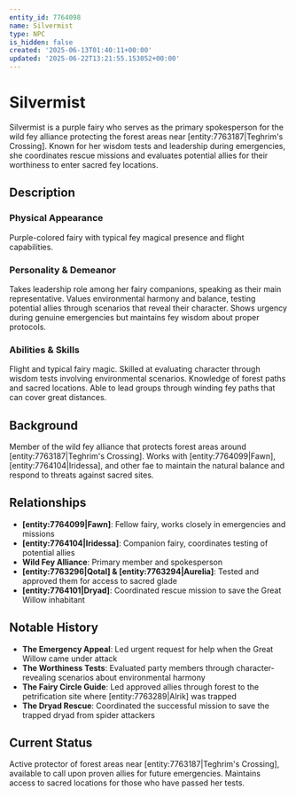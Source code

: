 ```yaml
---
entity_id: 7764098
name: Silvermist
type: NPC
is_hidden: false
created: '2025-06-13T01:40:11+00:00'
updated: '2025-06-22T13:21:55.153052+00:00'
---
```

# Silvermist

Silvermist is a purple fairy who serves as the primary spokesperson for the wild fey alliance protecting the forest areas near [entity:7763187|Teghrim's Crossing]. Known for her wisdom tests and leadership during emergencies, she coordinates rescue missions and evaluates potential allies for their worthiness to enter sacred fey locations.

## Description

### Physical Appearance

Purple-colored fairy with typical fey magical presence and flight capabilities.

### Personality & Demeanor

Takes leadership role among her fairy companions, speaking as their main representative. Values environmental harmony and balance, testing potential allies through scenarios that reveal their character. Shows urgency during genuine emergencies but maintains fey wisdom about proper protocols.

### Abilities & Skills

Flight and typical fairy magic. Skilled at evaluating character through wisdom tests involving environmental scenarios. Knowledge of forest paths and sacred locations. Able to lead groups through winding fey paths that can cover great distances.

## Background

Member of the wild fey alliance that protects forest areas around [entity:7763187|Teghrim's Crossing]. Works with [entity:7764099|Fawn], [entity:7764104|Iridessa], and other fae to maintain the natural balance and respond to threats against sacred sites.

## Relationships

- **[entity:7764099|Fawn]**: Fellow fairy, works closely in emergencies and missions
- **[entity:7764104|Iridessa]**: Companion fairy, coordinates testing of potential allies
- **Wild Fey Alliance**: Primary member and spokesperson
- **[entity:7763296|Qotal] & [entity:7763294|Aurelia]**: Tested and approved them for access to sacred glade
- **[entity:7764101|Dryad]**: Coordinated rescue mission to save the Great Willow inhabitant

## Notable History

- **The Emergency Appeal**: Led urgent request for help when the Great Willow came under attack
- **The Worthiness Tests**: Evaluated party members through character-revealing scenarios about environmental harmony
- **The Fairy Circle Guide**: Led approved allies through forest to the petrification site where [entity:7763289|Alrik] was trapped
- **The Dryad Rescue**: Coordinated the successful mission to save the trapped dryad from spider attackers

## Current Status

Active protector of forest areas near [entity:7763187|Teghrim's Crossing], available to call upon proven allies for future emergencies. Maintains access to sacred locations for those who have passed her tests.